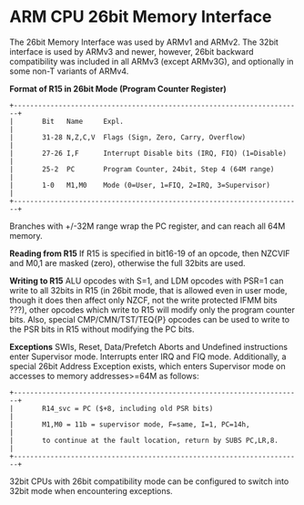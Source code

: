 # ARM CPU 26bit Memory Interface


The 26bit Memory Interface was used by ARMv1 and ARMv2. The 32bit
interface is used by ARMv3 and newer, however, 26bit backward
compatibility was included in all ARMv3 (except ARMv3G), and optionally
in some non-T variants of ARMv4.

**Format of R15 in 26bit Mode (Program Counter Register)**

```
+-----------------------------------------------------------------------+
|       Bit   Name     Expl.                                            |
|       31-28 N,Z,C,V  Flags (Sign, Zero, Carry, Overflow)              |
|       27-26 I,F      Interrupt Disable bits (IRQ, FIQ) (1=Disable)    |
|       25-2  PC       Program Counter, 24bit, Step 4 (64M range)       |
|       1-0   M1,M0    Mode (0=User, 1=FIQ, 2=IRQ, 3=Supervisor)        |
+-----------------------------------------------------------------------+
```

Branches with +/-32M range wrap the PC register, and can reach all 64M
memory.

**Reading from R15**
If R15 is specified in bit16-19 of an opcode, then NZCVIF and M0,1 are
masked (zero), otherwise the full 32bits are used.

**Writing to R15**
ALU opcodes with S=1, and LDM opcodes with PSR=1 can write to all 32bits
in R15 (in 26bit mode, that is allowed even in user mode, though it does
then affect only NZCF, not the write protected IFMM bits ???), other
opcodes which write to R15 will modify only the program counter bits.
Also, special CMP/CMN/TST/TEQ{P} opcodes can be used to write to the PSR
bits in R15 without modifying the PC bits.

**Exceptions**
SWIs, Reset, Data/Prefetch Aborts and Undefined instructions enter
Supervisor mode. Interrupts enter IRQ and FIQ mode. Additionally, a
special 26bit Address Exception exists, which enters Supervisor mode on
accesses to memory addresses\>=64M as follows:

```
+-----------------------------------------------------------------------+
|       R14_svc = PC ($+8, including old PSR bits)                      |
|       M1,M0 = 11b = supervisor mode, F=same, I=1, PC=14h,             |
|       to continue at the fault location, return by SUBS PC,LR,8.      |
+-----------------------------------------------------------------------+
```

32bit CPUs with 26bit compatibility mode can be configured to switch
into 32bit mode when encountering exceptions.



